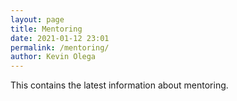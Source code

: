 ```yaml
--- 
layout: page
title: Mentoring
date: 2021-01-12 23:01
permalink: /mentoring/ 
author: Kevin Olega 
--- 
```

This contains the latest information about mentoring.

